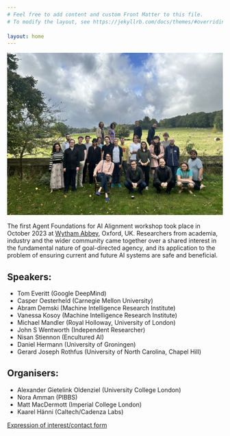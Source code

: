 ```yaml
---
# Feel free to add content and custom Front Matter to this file.
# To modify the layout, see https://jekyllrb.com/docs/themes/#overriding-theme-defaults

layout: home
---
```


![The attendees of the workshop](/images/homepagepic.jpg)


The first Agent Foundations for AI Alignment workshop took place in October 2023 at [Wytham Abbey](https://www.wythamabbey.org/), Oxford, UK. Researchers from academia, industry and the wider community came together over a shared interest in the fundamental nature of goal-directed agency, and its application to the problem of ensuring current and future AI systems are safe and beneficial.

## Speakers:

* Tom Everitt (Google DeepMind)
* Casper Oesterheld (Carnegie Mellon University)
* Abram Demski (Machine Intelligence Research Institute)
* Vanessa Kosoy (Machine Intelligence Research Institute)
* Michael Mandler (Royal Holloway, University of London)
* John S Wentworth (Independent Researcher)
* Nisan Stiennon (Encultured AI)
* Daniel Hermann (University of Groningen)
* Gerard Joseph Rothfus (University of North Carolina, Chapel Hill)

## Organisers:
* Alexander Gietelink Oldenziel (University College London) 
* Nora Amman (PIBBS)
* Matt MacDermott (Imperial College London) 
* Kaarel Hänni (Caltech/Cadenza Labs)

[Expression of interest/contact form](https://docs.google.com/forms/d/e/1FAIpQLSfNMcqdz8ltAjzgZxmH-XTpT4JfLl2QlivP-9EY7x-jIlvq7w/viewform?usp=sf_link)
